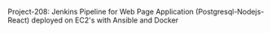 Project-208: Jenkins Pipeline for Web Page Application (Postgresql-Nodejs-React) deployed on EC2's with Ansible and Docker
